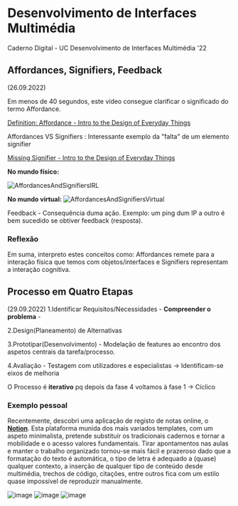 # Desenvolvimento de Interfaces Multimédia
Caderno Digital - UC Desenvolvimento de Interfaces Multimédia '22 

## Affordances, Signifiers, Feedback 
(26.09.2022)
  
  Em menos de 40 segundos, este vídeo consegue clarificar o significado do termo Affordance.
  
  [Definition: Affordance - Intro to the Design of Everyday Things](https://www.youtube.com/watch?v=a6F0EYCUjcE)
  
  Affordances VS Signifiers : Interessante exemplo da "falta" de um elemento signifier
  
  [Missing Signifier - Intro to the Design of Everyday Things](https://www.youtube.com/watch?v=aYOXN0i9i24)
  
  **No mundo físico:**
  
  ![AffordancesAndSignifiersIRL](https://user-images.githubusercontent.com/72624424/192385414-3fe70afb-b800-440c-a04a-b6a3c22eded6.png)

   **No mundo virtual:**
   ![AffordancesAndSignifiersVirtual](https://user-images.githubusercontent.com/72624424/192385837-883d78b1-3246-4d4f-8b9c-8144b6d3f3ee.png)
   
   Feedback - Consequência duma ação. Exemplo: um ping dum IP a outro é bem sucedido se obtiver feedback (resposta).

   ### Reflexão
   Em suma, interpreto estes conceitos como: Affordances remete para a interação física que temos com objetos/interfaces e Signifiers representam a interação cognitiva.
    
## Processo em Quatro Etapas
(29.09.2022)
1.Identificar Requisitos/Necessidades - **Compreender o problema** -

2.Design(Planeamento) de Alternativas

3.Prototipar(Desenvolvimento) - Modelação de features ao encontro dos aspetos centrais da tarefa/processo.

4.Avaliação - Testagem com utilizadores e especialistas → Identificam-se eixos de melhoria

O Processo é **iterativo** pq depois da fase 4 voltamos à fase 1 → Cíclico

### Exemplo pessoal

Recentemente, descobri uma aplicação de registo de notas online, o [**Notion**](https://www.notion.so). Esta plataforma munida dos mais variados templates, com um aspeto minimalista, pretende substituir os tradicionais cadernos e tornar a mobilidade e o acesso valores fundamentais. 
Tirar apontamentos nas aulas e manter o trabalho organizado tornou-se mais fácil e prazeroso dado que a formatação do texto é automática, o tipo de letra é adequado a (quase) qualquer contexto, a inserção de qualquer tipo de conteúdo desde multimédia, trechos de código, citações, entre outros fica com um estilo quase impossível de reproduzir manualmente.

![image](https://user-images.githubusercontent.com/72624424/193142790-2706342c-3fe4-4c9e-948a-78a0de1fd180.png)
![image](https://user-images.githubusercontent.com/72624424/193142854-1c1b6fb4-e4d5-4cba-aae8-1929c79554fc.png)
![image](https://user-images.githubusercontent.com/72624424/193143112-e7d5d35c-917c-4fe6-bb08-c10559e8684d.png)





